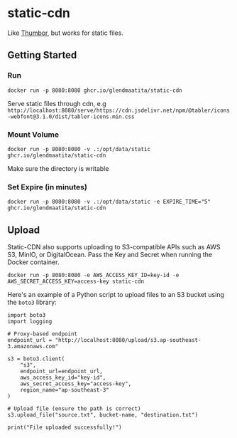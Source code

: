 # static-cdn

Like [Thumbor](https://www.thumbor.org/), but works for static files.

## Getting Started

### Run

```
docker run -p 8080:8080 ghcr.io/glendmaatita/static-cdn 
```

Serve static files through cdn, e.g `http://localhost:8080/serve/https://cdn.jsdelivr.net/npm/@tabler/icons-webfont@3.1.0/dist/tabler-icons.min.css`

### Mount Volume

```
docker run -p 8080:8080 -v .:/opt/data/static ghcr.io/glendmaatita/static-cdn 
```

Make sure the directory is writable

### Set Expire (in minutes)

```
docker run -p 8080:8080 -v .:/opt/data/static -e EXPIRE_TIME="5" ghcr.io/glendmaatita/static-cdn 
```

## Upload

Static-CDN also supports uploading to S3-compatible APIs such as AWS S3, MinIO, or DigitalOcean. Pass the Key and Secret when running the Docker container.

```
docker run -p 8080:8080 -e AWS_ACCESS_KEY_ID=key-id -e AWS_SECRET_ACCESS_KEY=access-key static-cdn
```

Here's an example of a Python script to upload files to an S3 bucket using the `boto3` library:

```
import boto3
import logging

# Proxy-based endpoint
endpoint_url = "http://localhost:8080/upload/s3.ap-southeast-3.amazonaws.com"

s3 = boto3.client(
    "s3",
    endpoint_url=endpoint_url,
    aws_access_key_id="key-id",
    aws_secret_access_key="access-key",
    region_name="ap-southeast-3"
)

# Upload file (ensure the path is correct)
s3.upload_file("source.txt", bucket-name, "destination.txt")

print("File uploaded successfully!")

```
